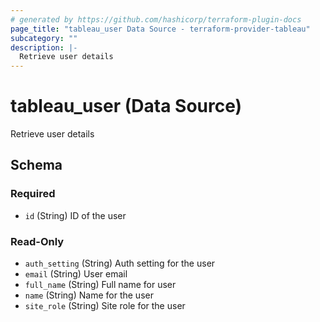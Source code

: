 ```yaml
---
# generated by https://github.com/hashicorp/terraform-plugin-docs
page_title: "tableau_user Data Source - terraform-provider-tableau"
subcategory: ""
description: |-
  Retrieve user details
---
```


# tableau_user (Data Source)

Retrieve user details



<!-- schema generated by tfplugindocs -->
## Schema

### Required

- `id` (String) ID of the user

### Read-Only

- `auth_setting` (String) Auth setting for the user
- `email` (String) User email
- `full_name` (String) Full name for user
- `name` (String) Name for the user
- `site_role` (String) Site role for the user
